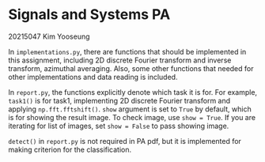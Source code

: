 # Signals and Systems PA

20215047 Kim Yooseung

In `implementations.py`, there are functions that should be implemented in this assignment, including 2D discrete Fourier transform and inverse transform, azimuthal averaging. Also, some other functions that needed for other implementations and data reading is included.

In `report.py`, the functions explicitly denote which task it is for. For example, `task1()` is for task1, implementing 2D discrete Fourier transform and applying `np.fft.fftshift()`. `show` argument is set to `True` by default, which is for showing the result image. To check image, use `show = True`. If you are iterating for list of images, set `show = False` to pass showing image.

`detect()` in `report.py` is not required in PA pdf, but it is implemented for making criterion for the classification.
